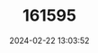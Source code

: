 ---
title: "161595"
category: "Beringraja rhina"
draft: false
date: 2024-02-22 13:03:52
languages:
  English: ["Longnose Skate"]
---
